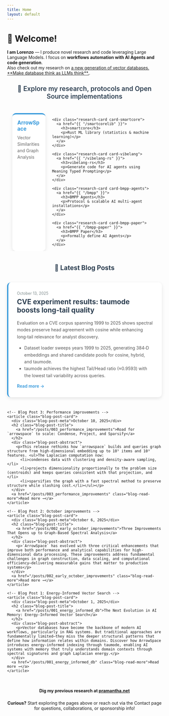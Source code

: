 ```yaml
---
title: Home
layout: default
---
```


<style>
.research-container {
  margin: 2em auto 1em auto;
  max-width: 99%;
  text-align: left;
}

.research-header {
  margin-bottom: 2em;
  color: #2c3e50;
  font-size: 1.5em;
  font-weight: 600;
  text-align: center;
}

.research-grid {
  display: flex;
  flex-direction: row;
  gap: 1.5em;
  padding: 0 1em;
  overflow-x: auto;
  justify-content: flex-start;
  flex-wrap: nowrap;
}

.research-card {
  background: white;
  padding: 1.2em;
  border-radius: 12px;
  box-shadow: 0 4px 12px rgba(0,0,0,0.1);
  text-align: left;
  transition: transform 0.3s ease, box-shadow 0.3s ease;
  flex: 0 0 16%;
  min-width: 16%;
}

.research-card:hover {
  transform: translateY(-5px);
  box-shadow: 0 8px 25px rgba(0,0,0,0.15);
}

.research-card a {
  text-decoration: none;
  color: inherit;
}

.research-card h3 {
  margin: 0 0 0.5em 0;
  font-size: 1.2em;
}

.research-card p {
  margin: 0;
  color: #666;
  line-height: 1.5;
}

.card-arrowspace {
  border-top: 4px solid #3498db;
}
.card-arrowspace h3 {
  color: #3498db;
}

.card-smartcore {
  border-top: 4px solid #e74c3c;
}
.card-smartcore h3 {
  color: #e74c3c;
}

.card-vibelang {
  border-top: 4px solid #f39c12;
}
.card-vibelang h3 {
  color: #f39c12;
}

.card-bmpp-agents {
  border-top: 4px solid #9b59b6;
}
.card-bmpp-agents h3 {
  color: #9b59b6;
}

.card-bmpp-paper {
  border-top: 4px solid #27ae60;
}
.card-bmpp-paper h3 {
  color: #27ae60;
}

.blog-container {
  margin: 3em auto 0 auto;
  max-width: 800px;
}

.blog-header {
  margin-bottom: 2em;
  color: #2c3e50;
  text-align: center;
}

.blog-posts {
  display: flex;
  flex-direction: column;
  gap: 2em;
}

.blog-post-card {
  background: white;
  padding: 2em;
  border-radius: 12px;
  box-shadow: 0 4px 12px rgba(0,0,0,0.1);
  transition: transform 0.3s ease, box-shadow 0.3s ease;
  border-left: 4px solid #3498db;
  margin-top: 0.5em;
}

.blog-post-card:hover {
  transform: translateY(-3px);
  box-shadow: 0 8px 20px rgba(0,0,0,0.15);
}

.blog-post-meta {
  color: #7f8c8d;
  font-size: 0.9em;
  margin-bottom: 0.5em;
}

.blog-post-title {
  margin: 0 0 0.8em 0;
  font-size: 1.6em;
  color: #2c3e50;
}

.blog-post-title a {
  text-decoration: none;
  color: inherit;
  transition: color 0.2s ease;
}

.blog-post-title a:hover {
  color: #3498db;
}

.blog-post-abstract {
  color: #555;
  line-height: 1.6;
  margin-bottom: 1em;
}

.blog-read-more {
  color: #3498db;
  text-decoration: none;
  font-weight: 600;
  transition: color 0.2s ease;
}

.blog-read-more:hover {
  color: #2980b9;
}
</style>

# 👋 Welcome!
<p><strong class="pure-menu-item">I am Lorenzo</strong> — I produce novel research and code leveraging Large Language Models. I focus on <strong class="pure-menu-item">workflows automation with AI Agents and code generation</strong>.<br/> Also check out my research on <a href="{{ "/posts/001_energy_informed_db" }}">a new generation of vector databases. **Make database think as LLMs think**.</a>.</p>

<div class="research-container">
  <h2 class="research-header">
    🔬 Explore my research, protocols and Open Source implementations
  </h2>

  <div class="research-grid">
    <div class="research-card card-arrowspace">
      <a href="{{ "/arrowspace-paper" }}">
        <h3>ArrowSpace</h3>
        <p>Vector Similarities and Graph Analysis</p>
      </a>
    </div>

    <div class="research-card card-smartcore">
      <a href="{{ "/smartcorelib" }}">
        <h3>smartcore</h3>
        <p>Rust ML library (statistics & machine learning)</p>
      </a>
    </div>

    <div class="research-card card-vibelang">
      <a href="{{ "/vibelang-rs" }}">
        <h3>vibelang-rs</h3>
        <p>Generate code for AI agents using Meaning Typed Prompting</p>
      </a>
    </div>

    <div class="research-card card-bmpp-agents">
      <a href="{{ "/bmpp" }}">
        <h3>BMPP Agents</h3>
        <p>Protocol & scalable AI multi-agent installations</p>
      </a>
    </div>

    <div class="research-card card-bmpp-paper">
      <a href="{{ "/bmpp-paper" }}">
        <h3>BMPP Paper</h3>
        <p>Formally define AI Agents</p>
      </a>
    </div>
  </div>
</div>

<div class="blog-container">
  <div class="blog-header">
    <h2>📝 Latest Blog Posts</h2>
  </div>

  <div class="blog-posts">
    <!-- Blog Post: CVE-scale results -->
    <article class="blog-post-card">
        <div class="blog-post-meta">October 13, 2025</div> 
        <h2 class="blog-post-title"> 
        <a href="/posts/004_beyond_cosine_similarity">CVE experiment results: taumode boosts long‑tail quality</a></h2>
        <div class="blog-post-abstract">
            <p>Evaluation on a CVE corpus spanning 1999 to 2025 shows spectral modes preserve head agreement with cosine while enhancing long‑tail relevance for analyst discovery.<ul> <li>Dataset loader sweeps years 1999 to 2025, generating 384‑D embeddings and shared candidate pools for cosine, hybrid, and taumode.</li><li>taumode achieves the highest Tail/Head ratio (≈0.9593) with the lowest tail variability across queries. </li></ul></p>
        </div>
        <a href="/posts/004_beyond_cosine_similarity" class="blog-read-more">Read more →</a>
    </article>

    <!-- Blog Post 3: Performance improvements -->
    <article class="blog-post-card">
      <div class="blog-post-meta">October 10, 2025</div>
      <h2 class="blog-post-title">
        <a href="/posts/003_performance_improvements">Road for `arrowspace` to scale: Condense, Project, and Sparsify</a>
      </h2>
      <div class="blog-post-abstract">
        <p>This release rethinks how `arrowspace` builds and queries graph structure from high‑dimensional embedding up to 10⁵ items and 10³ features. <ul>The Laplacian computation now:
          <li>condenses data with clustering and density‑aware sampling,</li>
          <li>projects dimensionality proportionally to the problem size (centroids) and keeps queries consistent with that projection, and </li>
          <li>sparsifies the graph with a fast spectral method to preserve structure while slashing cost.</li></ul></p>
      </div>
      <a href="/posts/003_performance_improvements" class="blog-read-more">Read more →</a>
    </article>

    <!-- Blog Post 2: October improvements -->
    <article class="blog-post-card">
      <div class="blog-post-meta">October 6, 2025</div>
      <h2 class="blog-post-title">
        <a href="/posts/002_early_october_improvements">Three Improvements That Opens up to Graph-Based Spectral Analysis</a>
      </h2>
      <div class="blog-post-abstract">
        <p>`ArrowSpace` has evolved with three critical enhancements that improve both performance and analytical capabilities for high-dimensional data processing. These improvements address fundamental challenges in graph construction, data scaling, and computational efficiency—delivering measurable gains that matter to production systems</p>
      </div>
      <a href="/posts/002_early_october_improvements" class="blog-read-more">Read more →</a>
    </article>

    <!-- Blog Post 1: Energy-Informed Vector Search -->
    <article class="blog-post-card">
      <div class="blog-post-meta">October 1, 2025</div>
      <h2 class="blog-post-title">
        <a href="/posts/001_energy_informed_db">The Next Evolution in AI Memory: Energy-Informed Vector Search</a>
      </h2>
      <div class="blog-post-abstract">
        <p>Vector databases have become the backbone of modern AI workflows, particularly in RAG systems. But traditional approaches are fundamentally limited—they miss the deeper structural patterns that define how information relates within domains. Discover how ArrowSpace introduces energy-informed indexing through taumode, enabling AI systems with memory that truly understands domain contexts through spectral signatures and graph Laplacian energy.</p>
      </div>
      <a href="/posts/001_energy_informed_db" class="blog-read-more">Read more →</a>
    </article>
  </div>
</div>

<div class="intermission" style="min-height: 0.5em;"></div>

<div style="margin: 2em auto 0 auto; max-width: 600px; text-align: center;">
  <strong>Dig my previous research at <a href="https://pramantha.net">pramantha.net</a></strong>
</div>

<div style="margin: 1.6em auto 0 auto; max-width: 600px; text-align: center;">
<strong>Curious?</strong> 
Start exploring the pages above or reach out via the Contact page for questions, collaborations, or sponsorship info!
</div>
